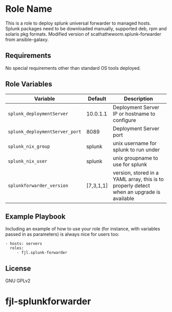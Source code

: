 Role Name
=========

This is a role to deploy splunk universal forwarder to managed hosts. Splunk packages need to be downloaded manually, supported deb, rpm and solaris pkg formats. Modified version of scathatheworm.splunk-forwarder from ansible-galaxy.

Requirements
------------

No special requirements other than standard OS tools deployed.

Role Variables
--------------

| Variable | Default | Description |
|----------|---------|-------------|
| `splunk_deploymentServer`| 10.0.1.1 | Deployment Server IP or hostname to configure |
| `splunk_deploymentServer_port`| 8089 | Deployment Server port |
| `splunk_nix_group`| splunk | unix username for splunk to run under |
| `splunk_nix_user`| splunk | unix groupname to use for splunk |
| `splunkforwarder_version`| [7,3,1,1] | version, stored in a YAML array, this is to properly detect when an upgrade is available |

Example Playbook
----------------

Including an example of how to use your role (for instance, with variables passed in as parameters) is always nice for users too:

    - hosts: servers
      roles:
         - fjl.splunk-forwarder

License
-------

GNU GPLv2
# fjl-splunkforwarder
